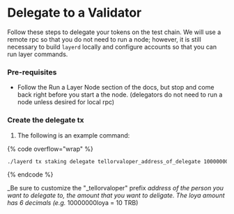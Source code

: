 # Delegate to a Validator

Follow these steps to delegate your tokens on the test chain. We will use a remote rpc so that you do not need to run a node; however, it is still necessary to build `layerd` locally and configure accounts so that you can run layer commands.

### Pre-requisites

* Follow the Run a Layer Node section of the docs, but stop and come back right before you start a the node. (delegators do not need to run a node unless desired for local rpc)

### Create the delegate tx

1. The following is an example command:

{% code overflow="wrap" %}
```sh
./layerd tx staking delegate tellorvaloper_address_of_delegate 10000000loya --gas auto --from $ACCOUNT_NAME --node=http://tellornode.com:26657 --chain-id layertest-1
```
{% endcode %}

_Be sure to customize the "_tellorvaloper" prefix _address of the person you want to delegate to, the amount that you want to deligate. The loya amount has 6 decimals (e.g._ 10000000loya = 10 TRB)
